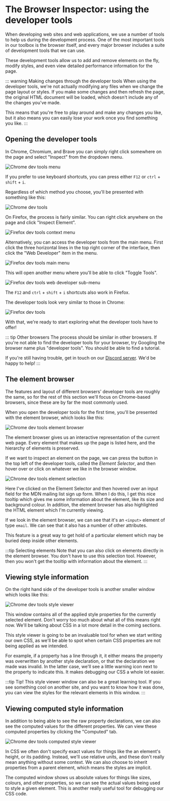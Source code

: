 # The Browser Inspector: using the developer tools

When developing web sites and web applications, we use a number of tools to help us during the development process. One of the most important tools in our toolbox is the browser itself, and every major browser includes a suite of development tools that we can use.

These development tools allow us to add and remove elements on the fly, modify styles, and even view detailed performance information for the page.

::: warning Making changes through the developer tools
When using the developer tools, we're not actually modifying any files when we change the page layout or styles. If you make some changes and then refresh the page, the original HTML document will be loaded, which doesn't include any of the changes you've made.

This means that you're free to play around and make any changes you like, but it also means you can easily lose your work once you find something you like.
:::

## Opening the developer tools

In Chrome, Chromium, and Brave you can simply right click somewhere on the page and select "Inspect" from the dropdown menu.

![Chrome dev tools menu](./assets/chrome_dev_tools_menu.png)

If you prefer to use keyboard shortcuts, you can press either `F12` or `ctrl` + `shift` + `i`.

Regardless of which method you choose, you'll be presented with something like this:

![Chrome dev tools](./assets/chrome_dev_tools.png)

On Firefox, the process is fairly similar. You can right click anywhere on the page and click "Inspect Element".

![Firefox dev tools context menu](./assets/firefox_dev_tools_menu_1.png)

Alternatively, you can access the developer tools from the main menu. First click the three horizontal lines in the top right corner of the interface, then click the "Web Developer" item in the menu.

![Firefox dev tools main menu](./assets/firefox_dev_tools_menu_2.png)

This will open another menu where you'll be able to click "Toggle Tools".

![Firefox dev tools web developer sub-menu](./assets/firefox_dev_tools_menu_3.png)

The `F12` and `ctrl` + `shift` + `i` shortcuts also work in Firefox.

The developer tools look very similar to those in Chrome:

![Firefox dev tools](./assets/firefox_dev_tools.png)

With that, we're ready to start exploring what the developer tools have to offer!

::: tip Other browsers
The process should be similar in other browsers. If you're not able to find the developer tools for your browser, try Googling the browser name plus "developer tools". You should be able to find a tutorial.

If you're still having trouble, get in touch on our [Discord server](https://discord.gg/BBWwyMq). We'd be happy to help!
:::

## The element browser

The features and layout of different browsers' developer tools are roughly the same, so for the rest of this section we'll focus on Chrome-based browsers, since these are by far the most commonly used.

When you open the developer tools for the first time, you'll be presented with the element browser, which looks like this:

![Chrome dev tools element browser](./assets/chrome_element_browser.png)

The element browser gives us an interactive representation of the current web page. Every element that makes up the page is listed here, and the hierarchy of elements is preserved.

If we want to inspect an element on the page, we can press the button in the top left of the developer tools, called the _Element Selector_, and then hover over or click on whatever we like in the browser window.

![Chrome dev tools element selection](./assets/chrome_element_select.png)

Here I've clicked on the Element Selector and then hovered over an input field for the MDN mailing list sign up form. When I do this, I get this nice tooltip which gives me some information about the element, like its size and background colour. In addition, the element browser has also highlighted the HTML element which I'm currently viewing.

If we look in the element browser, we can see that it's an `<input>` element of type `email`. We can see that it also has a number of other attributes.

This feature is a great way to get hold of a particular element which may be buried deep inside other elements.

:::tip Selecting elements
Note that you can also click on elements directly in the element browser. You don't have to use this selection tool. However, then you won't get the tooltip with information about the element.
:::

## Viewing style information

On the right hand side of the developer tools is another smaller window which looks like this:

![Chrome dev tools style viewer](./assets/chrome_style_viewer.png)

This window contains all of the applied style properties for the currently selected element. Don't worry too much about what all of this means right now. We'll be talking about CSS in a lot more detail in the coming sections.

This style viewer is going to be an invaluable tool for when we start writing our own CSS, as we'll be able to spot when certain CSS properties are not being applied as we intended.

For example, if a property has a line through it, it either means the property was overwritten by another style declaration, or that the declaration we made was invalid. In the latter case, we'll see a little warning icon next to the property to indicate this. It makes debugging our CSS a whole lot easier.

:::tip Tip!
This style viewer window can also be a great learning tool. If you see something cool on another site, and you want to know how it was done, you can view the styles for the relevant elements in this window.
:::

## Viewing computed style information

In addition to being able to see the raw property declarations, we can also see the computed values for the different properties. We can view these computed properties by clicking the "Computed" tab.

![Chrome dev tools computed style viewer](./assets/chrome_computed_style_viewer.png)

In CSS we often don't specify exact values for things like the an element's height, or its padding. Instead, we'll use relative units, and these don't really mean anything without some context. We can also choose to inherit properties from a parent element, which means the styles are implicit.

The computed window shows us absolute values for things like sizes, colours, and other properties, so we can see the actual values being used to style a given element. This is another really useful tool for debugging our CSS code.
